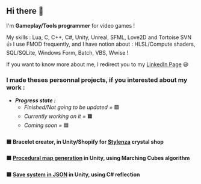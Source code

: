 ## Hi there 👋

I'm **Gameplay/Tools programmer** for video games ! 

My skills : Lua, C, C++, C#, Unity, Unreal, SFML, Love2D and Tortoise SVN 👍
I use FMOD frequently, and I have notion about : HLSL/Compute shaders, SQL/SQLite, Windows Form, Batch, VBS, Wwise !

If you want to know more about me, I redirect you to my [LinkedIn Page](https://www.linkedin.com/in/marc-charre/) 😃


### I made theses personnal projects, if you interested about my work : 

- _**Progress state :**_
  - _Finished/Not going to be updated =_ 🟩
  - _Currently working on it =_ 🟧
  - _Coming soon =_ 🟦



#### 🟦 Bracelet creator, in Unity/Shopify for [Stylenza](https://stylenzamineraux.fr/) crystal shop
#### 🟧 [Procedural map generation](https://github.com/Marconino/ProceduralGeneration) in Unity, using Marching Cubes algorithm 
#### 🟩 [Save system in JSON](https://github.com/Marconino/JsonSerialization) in Unity, using C# reflection

